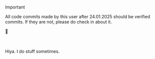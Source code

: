 > [!IMPORTANT]
> All code commits made by this user after 24.01.2025 should be verified commits. If they are not, please do check in about it.

:lizard:

<br><br>
Hiya. I do stuff sometimes.

